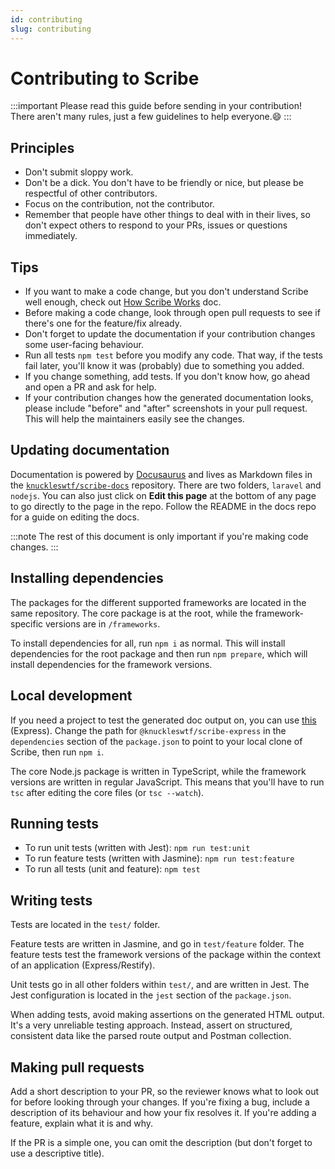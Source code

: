 ```yaml
---
id: contributing
slug: contributing
---
```


# Contributing to Scribe

:::important
Please read this guide before sending in your contribution! There aren't many rules, just a few guidelines to help everyone.😄
:::

## Principles
- Don't submit sloppy work.
- Don't be a dick. You don't have to be friendly or nice, but please be respectful of other contributors.
- Focus on the contribution, not the contributor.
- Remember that people have other things to deal with in their lives, so don't expect others to respond to your PRs, issues or questions immediately.

## Tips

- If you want to make a code change, but you don't understand Scribe well enough, check out [How Scribe Works](architecture) doc.
- Before making a code change, look through open pull requests to see if there's one for the feature/fix already.
- Don't forget to update the documentation if your contribution changes some user-facing behaviour.
- Run all tests `npm test` before you modify any code. That way, if the tests fail later, you'll know it was (probably) due to something you added.
- If you change something, add tests. If you don't know how, go ahead and open a PR and ask for help.
- If your contribution changes how the generated documentation looks, please include "before" and "after" screenshots in your pull request. This will help the maintainers easily see the changes.

## Updating documentation

Documentation is powered by [Docusaurus](https://docusaurus.io) and lives as Markdown files in the [`knuckleswtf/scribe-docs`](https://github.com/knuckleswtf/scribe-docs) repository. There are two folders, `laravel` and `nodejs`. You can also just click on **Edit this page** at the bottom of any page to go directly to the page in the repo. Follow the README in the docs repo for a guide on editing the docs.

:::note
The rest of this document is only important if you're making code changes.
:::

## Installing dependencies
The packages for the different supported frameworks are located in the same repository. The core package is at the root, while the framework-specific versions are in `/frameworks`.

To install dependencies for all, run `npm i` as normal. This will install dependencies for the root package and then run `npm prepare`, which will install dependencies for the framework versions.

## Local development
If you need a project to test the generated doc output on, you can use [this](https://github.com/knuckleswtf/SideProjectAPI-express) (Express). Change the path for `@knuckleswtf/scribe-express` in the `dependencies` section of the `package.json` to point to your local clone of Scribe, then run `npm i`.

The core Node.js package is written in TypeScript, while the framework versions are written in regular JavaScript. This means that you'll have to run `tsc` after editing the core files (or `tsc --watch`).

## Running tests
- To run unit tests (written with Jest): `npm run test:unit`
- To run feature tests (written with Jasmine): `npm run test:feature`
- To run all tests (unit and feature): `npm test`

## Writing tests

Tests are located in the `test/` folder. 

Feature tests are written in Jasmine, and go in `test/feature` folder. The feature tests test the framework versions of the package within the context of an application (Express/Restify).

Unit tests go in all other folders within `test/`, and are written in Jest. The Jest configuration is located in the `jest` section of the `package.json`.

When adding tests, avoid making assertions on the generated HTML output. It's a very unreliable testing approach. Instead, assert on structured, consistent data like the parsed route output and Postman collection.

## Making pull requests

Add a short description to your PR, so the reviewer knows what to look out for before looking through your changes. If you're fixing a bug, include a description of its behaviour and how your fix resolves it. If you're adding a feature, explain what it is and why.

If the PR is a simple one, you can omit the description (but don't forget to use a descriptive title).
